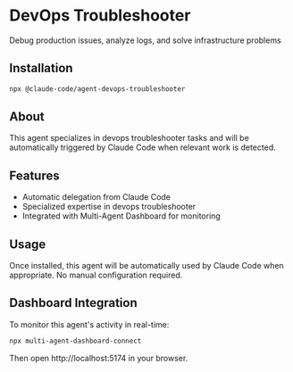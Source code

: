 # DevOps Troubleshooter

Debug production issues, analyze logs, and solve infrastructure problems

## Installation

```bash
npx @claude-code/agent-devops-troubleshooter
```

## About

This agent specializes in devops troubleshooter tasks and will be automatically triggered by Claude Code when relevant work is detected.

## Features

- Automatic delegation from Claude Code
- Specialized expertise in devops troubleshooter
- Integrated with Multi-Agent Dashboard for monitoring

## Usage

Once installed, this agent will be automatically used by Claude Code when appropriate. No manual configuration required.

## Dashboard Integration

To monitor this agent's activity in real-time:

```bash
npx multi-agent-dashboard-connect
```

Then open http://localhost:5174 in your browser.
